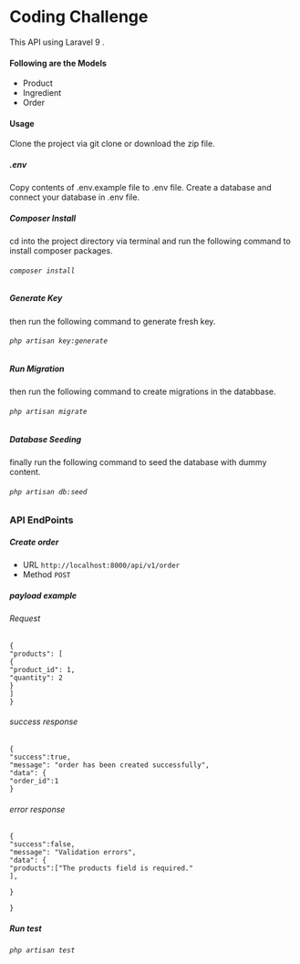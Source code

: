 # Coding Challenge
This API using Laravel 9 .

#### Following are the Models
* Product
* Ingredient
* Order

#### Usage
Clone the project via git clone or download the zip file.

##### .env
Copy contents of .env.example file to .env file. Create a database and connect your database in .env file.
##### Composer Install
cd into the project directory via terminal and run the following  command to install composer packages.
###### `composer install`
##### Generate Key
then run the following command to generate fresh key.
###### `php artisan key:generate`
##### Run Migration
then run the following command to create migrations in the databbase.
###### `php artisan migrate`
##### Database Seeding
finally run the following command to seed the database with dummy content.
###### `php artisan db:seed`

### API EndPoints
##### Create order
* URL `http://localhost:8000/api/v1/order`
* Method `POST`
##### payload example
###### Request 
```
{
"products": [
{
"product_id": 1,
"quantity": 2
}
]
}
```
###### success response 
```
{
"success":true,
"message": "order has been created successfully",
"data": {
"order_id":1
}
```

###### error response 
```
{
"success":false,
"message": "Validation errors",
"data": {
"products":["The products field is required."
],

}

}
```

##### Run test 
###### `php artisan test`



